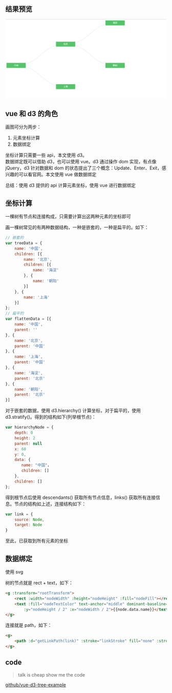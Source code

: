 ## 结果预览
![](./preview.jpg)

## vue 和 d3 的角色
画图可分为两步：

1. 元素坐标计算
2. 数据绑定

坐标计算只需要一些 api，本文使用 d3。  
数据绑定既可以借助 d3，也可以使用 vue。d3 通过操作 dom 实现，有点像 jQuery，d3 针对数据和 dom 的状态提出了三个概念：Update、Enter、Exit，感兴趣的可以看官网。本文使用 vue 做数据绑定  

总结：使用 d3 提供的 api 计算元素坐标，使用 vue 进行数据绑定

## 坐标计算
一棵树有节点和连接构成，只需要计算出这两种元素的坐标即可  

画一棵树常见的有两种数据结构，一种是嵌套的，一种是扁平的。如下：

```javascript
// 嵌套的
var treeData = {
    name: '中国',
    children: [{
        name: '北京',
        children: [{
            name: '海淀'
        }, {
            name: '朝阳'
        }]
    }, {
        name: '上海'
    }]
};
// 扁平的
var flattenData = [{
    name: '中国',
    parent: ''
}, {
    name: '北京',
    parent: '中国'
}, {
    name: '上海',
    parent: '中国'
}, {
    name: '海淀',
    parent: '北京'
}, {
    name: '朝阳',
    parent: '北京'
}]
```

对于嵌套的数据，使用 d3.hierarchy() 计算坐标，对于扁平的，使用 d3.stratify()。得到的结构如下(列举根节点)：

```javascript
var hierarchyNode = {
    depth: 0
    height: 2
    parent: null
    x: 60
    y: 0,
    data: {
       name: "中国"，
       children: [] 
    },
    children: []
};
```
得到根节点后使用 descendants() 获取所有节点信息，links() 获取所有连接信息。节点的结构如上述，连接结构如下：

```javascript
var link = {
    source: Node,
    target: Node
}
```

至此，已获取到所有元素的坐标

## 数据绑定
使用 svg  

树的节点就是 rect + text，如下：

```html
<g :transform="rootTransform">
    <rect :width="nodeWidth" :height="nodeHeight" :fill="nodeFill"></rect>
    <text :fill="nodeTextColor" text-anchor="middle" dominant-baseline="middle"
        :y="nodeHeight / 2" :x="nodeWidth / 2">{{node.data.name}}</text>
</g>
```

连接就是 path，如下：

```html
<g>
    <path :d="getLinkPath(link)" :stroke="linkStroke" fill="none" :stroke-width="linkStrokeWidth"></path>
</g>
```
## code
> talk is cheap show me the code

[github/vue-d3-tree-example](https://github.com/reclay/vue-d3-tree-example)